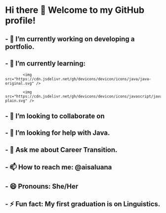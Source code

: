 # Hi there 👋 Welcome to my GitHub profile!


## - 🔭 I’m currently working on developing a portfolio.

## - 🌱 I’m currently learning:

            <img src="https://cdn.jsdelivr.net/gh/devicons/devicon/icons/java/java-original.svg" />
          
            <img src="https://cdn.jsdelivr.net/gh/devicons/devicon/icons/javascript/javascript-plain.svg" />
          

## - 👯 I’m looking to collaborate on 

## - 🤔 I’m looking for help with Java.

## - 💬 Ask me about Career Transition.

## - 📫 How to reach me: @aisaluana

## - 😄 Pronouns: She/Her

## - ⚡ Fun fact: My first graduation is on Linguistics.

